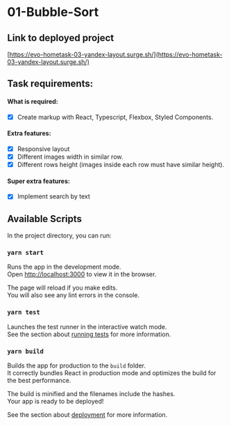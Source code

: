 # 01-Bubble-Sort

## Link to deployed project
[https://evo-hometask-03-yandex-layout.surge.sh/](https://evo-hometask-03-yandex-layout.surge.sh/)

## Task requirements:
#### What is required:
- [x] Create markup with React, Typescript, Flexbox, Styled Components.

#### Extra features:
- [x] Responsive layout
- [x] Different images width in similar row.
- [x] Different rows height (images inside each row must have similar height).

#### Super extra features:
- [x] Implement search by text

## Available Scripts

In the project directory, you can run:

### `yarn start`

Runs the app in the development mode.\
Open [http://localhost:3000](http://localhost:3000) to view it in the browser.

The page will reload if you make edits.\
You will also see any lint errors in the console.

### `yarn test`

Launches the test runner in the interactive watch mode.\
See the section about [running tests](https://facebook.github.io/create-react-app/docs/running-tests) for more information.

### `yarn build`

Builds the app for production to the `build` folder.\
It correctly bundles React in production mode and optimizes the build for the best performance.

The build is minified and the filenames include the hashes.\
Your app is ready to be deployed!

See the section about [deployment](https://facebook.github.io/create-react-app/docs/deployment) for more information.
